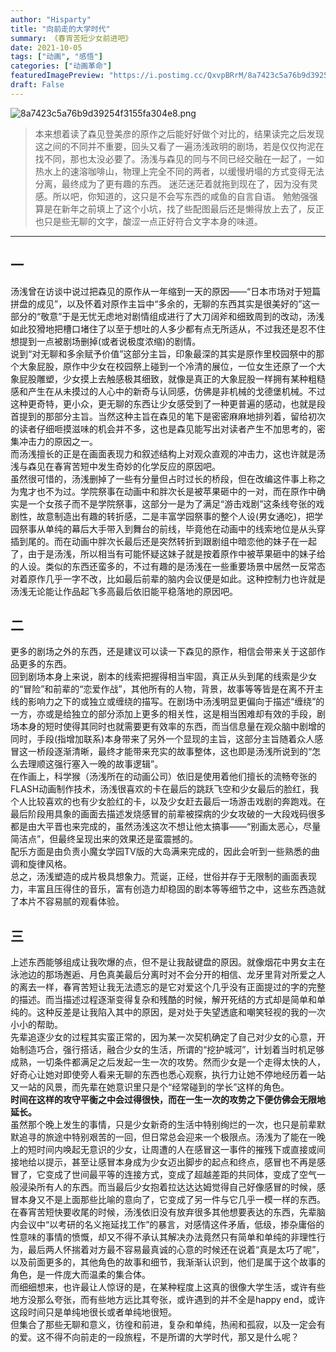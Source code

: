 ```yaml
---
author: "Hisparty"
title: "向前走的大学时代"
summary: 《春宵苦短少女前进吧》
date: 2021-10-05
tags: ["动画", "感悟"]
categories: ["动画革命"]
featuredImagePreview: "https://i.postimg.cc/QxvpBRrM/8a7423c5a76b9d39254f3155fa304e8.png"
draft: False
---
```


![8a7423c5a76b9d39254f3155fa304e8.png](https://i.postimg.cc/QxvpBRrM/8a7423c5a76b9d39254f3155fa304e8.png)

 >本来想着读了森见登美彦的原作之后能好好做个对比的，结果读完之后发现这之间的不同并不重要，回头又看了一遍汤浅政明的剧场，若是仅仅拘泥在找不同，那也太没必要了。汤浅与森见的同与不同已经交融在一起了，一如热水上的速溶咖啡山，物理上完全不同的两者，以缓慢坍塌的方式变得无法分离，最终成为了更有趣的东西。
 > 迷茫迷茫着就拖到现在了，因为没有灵感。所以吧，你知道的，这只是不会写东西的咸鱼的自言自语。
 > 勉勉强强算是在新年之前填上了这个小坑，找了些配图最后还是懒得放上去了，反正也只是些无聊的文字，酸涩一点正好符合文字本身的味道。

----------

## 一  
汤浅曾在访谈中说过把森见的原作从一年缩到一天的原因——“日本市场对于短篇拼盘的成见”，以及怀着对原作主旨中“多余的，无聊的东西其实是很美好的”这一部分的“敬意”于是无忧无虑地对剧情组成进行了大刀阔斧和细致周到的改动，汤浅如此狡猾地把槽口堵住了以至于想吐的人多少都有点无所适从，不过我还是忍不住想提到一点被剧场删掉(或者说极度浓缩)的剧情。  
说到“对无聊和多余赋予价值”这部分主旨，印象最深的其实是原作里校园祭中的那个大象屁股，原作中少女在校园祭上碰到一个冷清的展位，一位女生还原了一个大象屁股雕塑，少女摸上去触感极其细致，就像是真正的大象屁股一样拥有某种粗糙感和产生在从未摸过的人心中的新奇与认同感，仿佛是非机械的戈德堡机械。不过这种更奇特，更小众，更无聊的东西让少女感受到了一种更普遍的感动，也就是段首提到的那部分主旨。当然这种主旨在森见的笔下是密密麻麻地排列着，留给初次的读者仔细咂摸滋味的机会并不多，这也是森见能写出对读者产生不加思考的，密集冲击力的原因之一。  
而汤浅擅长的正是在画面表现力和叙述结构上对观众直观的冲击力，这也许就是汤浅与森见在春宵苦短中发生奇妙的化学反应的原因吧。  
虽然很可惜的，汤浅删掉了一些有分量但占时过长的桥段，但在改编这件事上称之为鬼才也不为过。学院祭事在动画中和胖次长是被苹果砸中的一对，而在原作中确实是一个女孩子而不是学院祭事，这部分一是为了满足“游击戏剧”这条线夸张的戏剧性，故意制造出有趣的转折感，二是丰富学园祭事的整个人设(男女通吃)，把学园祭事从单纯的幕后大手带入到舞台的前线，毕竟他在动画中的线索地位是从头穿插到尾的。而在动画中胖次长最后还是突然转折到跟剧组中暗恋他的妹子在一起了，由于是汤浅，所以相当有可能怀疑这妹子就是按着原作中被苹果砸中的妹子给的人设。类似的东西还蛮多的，不过有趣的是汤浅在一些重要场景中居然一反常态对着原作几乎一字不改，比如最后前辈的脑内会议便是如此。这种控制力也许就是汤浅无论能让作品起飞多高最后依旧能平稳落地的原因吧。

## 二  
更多的剧场之外的东西，还是建议可以读一下森见的原作，相信会带来关于这部作品更多的东西。  
回到剧场本身上来说，剧本的线索把握得相当牢固，真正从头到尾的线索是少女的“冒险”和前辈的“恋爱作战”，其他所有的人物，背景，故事等等皆是在离不开主线的影响力之下的或独立或缠绕的描写。在剧场中汤浅明显更偏向于描述“缠绕”的一方，亦或是给独立的部分添加上更多的相关性，这是相当困难却有效的手段，剧场本身的短时使得其同时也就需要更有效率的东西，而当信息量在观众脑中剧增的同时，手段(指增加联系)本身带来了另外一个显现的主旨，这部分主旨随着众人感冒这一桥段逐渐清晰，最终才能带来充实的故事整体，这也即是汤浅所说到的“怎么去理顺这强行塞入一晚的故事逻辑”。  
在作画上，科学猴（汤浅所在的动画公司）依旧是使用着他们擅长的流畅夸张的FLASH动画制作技术，汤浅很喜欢的卡在最后的跳跃飞空和少女最后的脸红，我个人比较喜欢的也有少女脸红的卡，以及少女赶去最后一场游击戏剧的奔跑戏。在最后阶段用具象的画面去描述发烧感冒的前辈被探病的少女攻破的一大段戏码很多都是由大平晋也来完成的，虽然汤浅这次不想让他太搞事——“别画太恶心，尽量简洁点”，但最终呈现出来的效果还是蛮震撼的。  
配乐方面是由负责小魔女学园TV版的大岛满来完成的，因此会听到一些熟悉的曲调和旋律风格。  
总之，汤浅塑造的成片极具想象力。荒诞，正经，世俗并存于无限制的画面表现力，丰富且压得住的音乐，富有创造力却稳固的剧本等等细节之中，这些东西造就了本片不容易腻的观看体验。

## 三  
上述东西能够组成让我吹爆的点，但不是让我敲键盘的原因。就像烟花中男女主在泳池边的那场邂逅、月色真美最后分离时对不会分开的相信、龙牙里背对所爱之人的离去一样，春宵苦短让我无法遗忘的是它对爱这个几乎没有正面提过的字的完整的描述。而当描述过程逐渐变得复杂和残酷的时候，解开死结的方式却是简单和单纯的。这种反差是让我陷入其中的原因，是对处于失望透底和嘲笑轻视的我的一次小小的帮助。  
先辈追逐少女的过程其实蛮正常的，因为某一次契机确定了自己对少女的心意，开始制造巧合，强行搭话，融合少女的生活，所谓的“挖护城河”，计划着当时机足够成熟，一切条件都满足之后发起一生一次的攻势。然而少女是一个走得太快的人，好奇心让她对即使旁人看来无聊的东西也悉心观察，执行力让她不停地经历着一站又一站的风景，而先辈在她意识里只是个“经常碰到的学长”这样的角色。  
**时间在这样的攻守平衡之中会过得很快，而在一生一次的攻势之下便仿佛会无限地延长。**  
虽然那个晚上发生的事情，只是少女新奇的生活中特别绚烂的一次，也只是前辈默默追寻的旅途中特别艰苦的一回，但日常总会迎来一个极限点。汤浅为了能在一晚上的短时间内唤起无意识的少女，让周遭的人在感冒这一事件的摧残下或直接或间接地给以提示，甚至让感冒本身成为少女迈出脚步的起点和终点，感冒也不再是感冒了，它变成了世间最平等的连接方式，变成了超越差距的共同体，变成了空气一般浸染所有人的东西。而当最后少女抱着拉达达达姆觉得自己好像感冒的时候，感冒本身又不是上面那些比喻的意向了，它变成了另一件与它几乎一模一样的东西。  
在春宵苦短快要收尾的时候，汤浅依旧没有放弃很多其他想要表达的东西，先辈脑内会议中“以考研的名义拖延找工作”的暴言，对感情这件矛盾，低级，掺杂庸俗的性意味的事情的愤慨，却又不得不承认其解决办法竟然只有简单和单纯的非理性行为，最后两人怀揣着对方最不容易最真诚的心意的时候还在说着“真是太巧了呢”，以及前面更多的，其他角色的故事和细节，我渐渐认识到，他们是属于这个故事的角色，是一件庞大而温柔的集合体。  
而细细想来，也许最让人惊讶的是，在某种程度上这真的很像大学生活，或许有些地方没那么夸张，而有些地方远比其夸张，或许遇到的并不全是happy end，或许这段时间只是单纯地很长或者单纯地很短。  
但集合了那些无聊和意义，彷徨和前进，复杂和单纯，热闹和孤寂，以及一定会有的爱。这不得不向前走的一段旅程，不是所谓的大学时代，那又是什么呢？

